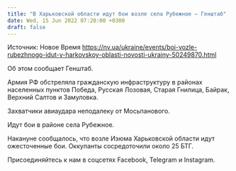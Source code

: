 ```yaml
---
title: "В Харьковской области идут бои возле села Рубежное — Генштаб"
date: Wed, 15 Jun 2022 07:20:00 +0300
draft: false
---
```

Источник: Новое Время https://nv.ua/ukraine/events/boi-vozle-rubezhnogo-idut-v-harkovskoy-oblasti-novosti-ukrainy-50249870.html


Об этом сообщает Генштаб.

Армия РФ обстреляла гражданскую инфраструктуру в районах населенных пунктов Победа, Русская Лозовая, Старая Гнилица, Байрак, Верхний Салтов и Замуловка.

Захватчики авиаудара неподалеку от Мосьпанового.

Идут бои в районе села Рубежное.

Накануне сообщалось, что возле Изюма Харьковской области идут ожесточенные бои. Оккупанты сосредоточили около 25 БТГ.

Присоединяйтесь к нам в соцсетях Facebook, Telegram и Instagram.
